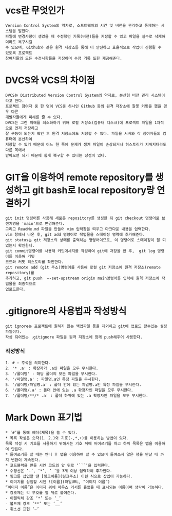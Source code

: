 # vcs란 무엇인가

    Version Control System의 약자로, 소프트웨어의 시간 및 버전을 관리하고 통제하는 시스템을 말한다.
    파일에 변경사항이 생겼을 때 수정했던 기록(버전)들을 저장할 수 있고 파일을 실수로 삭제하더라도 복구시킬
    수 있으며, Github와 같은 원격 저장소를 통해 더 안전하고 효율적으로 작업이 진행될 수 있도록 프로젝트
    참여자들의 모든 수정사항들을 저장하며 수정 기록 또한 제공해준다.

# DVCS와 VCS의 차이점

    DVCS는 Distributed Version Control System의 약자로, 분산형 버전 관리 시스템이라고 한다.
    프로젝트 참여자 중 한 명이 VCS중 하나인 Github 등의 원격 저장소에 잘못 커밋을 했을 경우 다른
    개발자들에게 피해를 줄 수 있다.
    DVCS는 그런 피해를 최소화하기 위해 로컬 저장소(컴퓨터 디스크)에 프로젝트 파일을 1차적으로 먼저 저장하고
    잘 구동이 되는지 확인 후 원격 저장소에도 저장할 수 있다. 파일을 서버와 각 참여자들의 컴퓨터에 분산하여
    저장할 수 있기 때문에 어느 한 쪽에 문제가 생겨 파일이 손상되거나 히스토리가 지워지더라도 다른 쪽에서
    받아오면 되기 때문에 쉽게 복구할 수 있다는 장점이 있다.

# GIT을 이용하여 remote repository를 생성하고 git bash로 local repository랑 연결하기

    git init 명령어를 사용해 새로운 repository를 생성한 뒤 git checkout 명령어로 브랜치명을 'main'으로 변경해준다.
    그리고 ReadMe.md 파일을 만들어 vim 입력창을 띄우고 마크다운 내용을 입력한다.
    vim 창에서 나온 후, git add 명령어로 작업물을 스테이징 영역에 추가해준다.
    git status는 git 저장소의 상태를 출력하는 명령어이므로, 이 명령어로 스테이징이 잘 되었는지 확인한다.
    git commit명령어를 사용해 커밋메세지를 작성하여 git에 저장을 한 후,  git log 명령어를 이용해 커밋
    코드와 커밋 히스토리를 확인한다.
    git remote add (git 주소)명령어를 사용해 로컬 git 저장소에 원격 저장소(remote repository)를
    추가하고, git push  –-set-upstream origin main명령어를 입력해 원격 저장소에 작업물을 최종적으로
    업로드한다.

# .gitignore의 사용법과 작성방식

    git ignore는 프로젝트에 원하지 않는 백업파일 등을 제외하고 git에 업로드 할수있는 설정파일이다.
    작성 되어있는 .gitignore 파일을 원격 저장소에 함께 push해주어 사용한다.
    
### 작성방식

    1. # : 주석을 의미한다.
    2. '* .a' : 확장자가 .a인 파일을 모두 무시한다.
    3. '/폴더명' : 해당 폴더의 모든 파일을 무시한다.
    4. '/파일명.a' : 파일명.a인 특정 파일을 무시한다.
    5. '/폴더명/파일명.a' : 폴더 안에 있는 파일명.a인 특정 파일을 무시한다.
    6. '/폴더명/.a' : 폴더 안에 있는 .a 확장자인 파일을 모두 무시한다.
    7. '/폴더명/**/* .a' : 폴더 하위에 있는 .a 확장자인 파일을 모두 무시한다.

# Mark Down 표기법

    * ‘#’를 통해 헤더(제목)을 쓸 수 있다.
    * 목록 작성은 숫자(1. 2.)와 기호(-,*,+)를 이용하는 방법이 있다.
    목록 작성 시 기호를 사용하기 위해서는 기호 뒤에 띄어쓰기를 하고 하위 목록은 탭을 이용하여 만든다.
    * 들여쓰기를 할 때는 엔터 후 탭을 이용하여 할 수 있으며 들여쓰지 않은 행을 만날 때 까지 변환이 계속된다.
    * 코드블럭을 만들 시엔 코드의 앞 뒤로 ‘```’을 입력한다.
    * 수평선은 ‘-’, ‘*’, ‘_’을 3개 이상 입력하여 추가한다.
    * 링크를 삽입할 땐 [링크이름](링크주소) 이런 식으로 삽입이 가능하다.
    * 이미지를 삽입할 시엔 ![이름](파일URL, “이미지 이름”)
    “이미지 이름”은 이미지 위에 마우스 커서를 올렸을 때 표시되는 이름이며 생략이 가능하다.
    * 강조체는 각 부호를 앞 뒤로 붙여준다.
    - 이텔릭체 강조 ‘*’ 또는 ‘_’
    - 볼드체 강조 ‘**’ 또는 ‘__’
    - 취소선 표현 ‘~’



